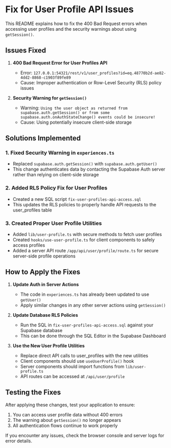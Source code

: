 # Fix for User Profile API Issues

This README explains how to fix the 400 Bad Request errors when accessing user profiles and the security warnings about using `getSession()`.

## Issues Fixed

1. **400 Bad Request Error for User Profiles API**
   - Error: `127.0.0.1:54321/rest/v1/user_profiles?id=eq.48770b2d-ae82-4dd2-8868-c1903f89fe89`
   - Cause: Improper authentication or Row-Level Security (RLS) policy issues

2. **Security Warning for `getSession()`**
   - Warning: `Using the user object as returned from supabase.auth.getSession() or from some supabase.auth.onAuthStateChange() events could be insecure!`
   - Cause: Using potentially insecure client-side storage

## Solutions Implemented

### 1. Fixed Security Warning in `experiences.ts`
- Replaced `supabase.auth.getSession()` with `supabase.auth.getUser()`
- This change authenticates data by contacting the Supabase Auth server rather than relying on client-side storage

### 2. Added RLS Policy Fix for User Profiles
- Created a new SQL script `fix-user-profiles-api-access.sql`
- This updates the RLS policies to properly handle API requests to the user_profiles table

### 3. Created Proper User Profile Utilities
- Added `lib/user-profile.ts` with secure methods to fetch user profiles
- Created `hooks/use-user-profile.ts` for client components to safely access profiles
- Added a server API route `/app/api/user/profile/route.ts` for secure server-side profile operations

## How to Apply the Fixes

1. **Update Auth in Server Actions**
   - The code in `experiences.ts` has already been updated to use `getUser()`
   - Apply similar changes in any other server actions using `getSession()`

2. **Update Database RLS Policies**
   - Run the SQL in `fix-user-profiles-api-access.sql` against your Supabase database
   - This can be done through the SQL Editor in the Supabase Dashboard

3. **Use the New User Profile Utilities**
   - Replace direct API calls to user_profiles with the new utilities
   - Client components should use `useUserProfile()` hook
   - Server components should import functions from `lib/user-profile.ts`
   - API routes can be accessed at `/api/user/profile`

## Testing the Fixes

After applying these changes, test your application to ensure:
1. You can access user profile data without 400 errors
2. The warning about `getSession()` no longer appears
3. All authentication flows continue to work properly

If you encounter any issues, check the browser console and server logs for error details.
